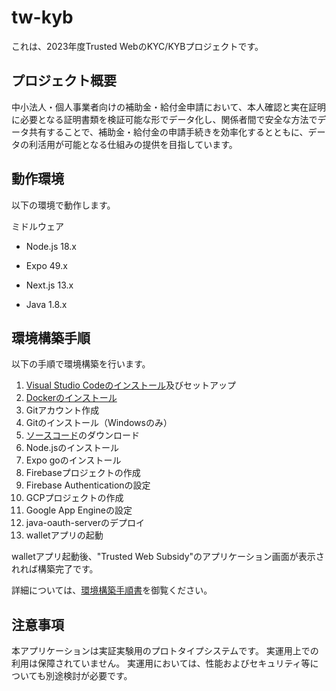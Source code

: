 # tw-kyb
これは、2023年度Trusted WebのKYC/KYBプロジェクトです。

## プロジェクト概要
中小法人・個人事業者向けの補助金・給付金申請において、本人確認と実在証明に必要となる証明書類を検証可能な形でデータ化し、関係者間で安全な方法でデータ共有することで、補助金・給付金の申請手続きを効率化するとともに、データの利活用が可能となる仕組みの提供を目指しています。


## 動作環境
以下の環境で動作します。

ミドルウェア

- Node.js 18.x

- Expo 49.x

- Next.js 13.x

- Java 1.8.x

## 環境構築手順

以下の手順で環境構築を行います。
  1. [Visual Studio Codeのインストール](https://code.visualstudio.com/download)及びセットアップ
  2. [Dockerのインストール](https://www.docker.com/products/docker-desktop/)
  3. Gitアカウント作成
  4. Gitのインストール（Windowsのみ）
  5. [ソースコード](https://github.com/dentsusoken/tw-kyb.git)のダウンロード
  6. Node.jsのインストール
  7. Expo goのインストール
  8. Firebaseプロジェクトの作成
  9. Firebase Authenticationの設定
  10. GCPプロジェクトの作成
  11. Google App Engineの設定
  12. java-oauth-serverのデプロイ
  13. walletアプリの起動

walletアプリ起動後、"Trusted Web Subsidy"のアプリケーション画面が表示されれば構築完了です。

詳細については、[環境構築手順書](https://github.com/dentsusoken/tw-kyb/raw/main/doc/%E3%83%87%E3%83%A2%E7%92%B0%E5%A2%83%E6%A7%8B%E7%AF%89%E6%89%8B%E9%A0%86.docx)を御覧ください。

## 注意事項
本アプリケーションは実証実験用のプロトタイプシステムです。
実運用上での利用は保障されていません。
実運用においては、性能およびセキュリティ等についても別途検討が必要です。